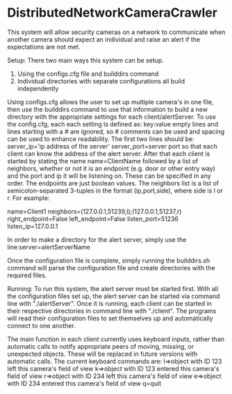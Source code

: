 # DistributedNetworkCameraCrawler

This system will allow security cameras on a network to communicate when another camera should expect an individual and raise an alert if the expectations are not met.

Setup:
There two main ways this system can be setup.
1) Using the configs.cfg file and builddirs command
2) Individual directories with separate configurations all build independently

Using configs.cfg allows the user to set up multiple camera's in one file, then use the builddirs command to use that information to build a new directory with the appropriate settings for each client/alertServer.
To use the config.cfg, each each setting is defined as:
key:value
empty lines and lines starting with a # are ignored, so # comments can be used and spacing can be used to enhance readability.
The first two lines should be:
server_ip='ip address of the server'
server_port=server port
so that each client can know the address of the alert server.
After that each client is started by stating the name
name=ClientName
followed by a list of neighbors, whether or not it is an endpoint (e.g. door or other entry way) and the port and ip it will be listening on. These can be specified in any order. The endpoints are just boolean values. The neighbors list is a list of semicolon-separated 3-tuples in the format (ip,port,side), where side is l or r.
For example:

name=Client1
neighbors=(127.0.0.1,51239,l);(127.0.0.1,51237,r)
right_endpoint=False
left_endpoint=False
listen_port=51236
listen_ip=127.0.0.1

In order to make a directory for the alert server, simply use the line:server=alertServerName

Once the configuration file is complete, simply running the builddirs.sh command will parse the configuration file and create directories with the required files.


Running:
To run this system, the alert server must be started first. With all the configuration files set up, the alert server can be started via command line with "./alertServer".
Once it is running, each client can be started in their respective directories in command line with "./client".
The programs will read their configuration files to set themselves up and automatically connect to one another.

The main function in each client currently uses keyboard inputs, rather than automatic calls to notify appropriate peers of moving, missing, or unexpected objects. These will be replaced in future versions with automatic calls.
The current keyboard commands are:
l=>object with ID 123 left this camera's field of view
k=>object with ID 123 entered this camera's field of view
r=>object with ID 234 left this camera's field of view
e=>object with ID 234 entered this camera's field of view
q=quit

